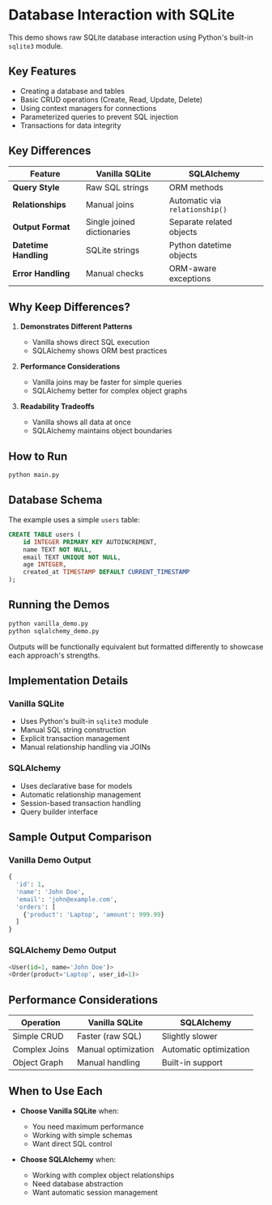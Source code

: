 # Database Interaction with SQLite

This demo shows raw SQLite database interaction using Python's built-in `sqlite3` module.

## Key Features

- Creating a database and tables
- Basic CRUD operations (Create, Read, Update, Delete)
- Using context managers for connections
- Parameterized queries to prevent SQL injection
- Transactions for data integrity

## Key Differences

| Feature               | Vanilla SQLite             | SQLAlchemy                     |
| --------------------- | -------------------------- | ------------------------------ |
| **Query Style**       | Raw SQL strings            | ORM methods                    |
| **Relationships**     | Manual joins               | Automatic via `relationship()` |
| **Output Format**     | Single joined dictionaries | Separate related objects       |
| **Datetime Handling** | SQLite strings             | Python datetime objects        |
| **Error Handling**    | Manual checks              | ORM-aware exceptions           |

## Why Keep Differences?

1. **Demonstrates Different Patterns**

   - Vanilla shows direct SQL execution
   - SQLAlchemy shows ORM best practices

2. **Performance Considerations**

   - Vanilla joins may be faster for simple queries
   - SQLAlchemy better for complex object graphs

3. **Readability Tradeoffs**
   - Vanilla shows all data at once
   - SQLAlchemy maintains object boundaries

## How to Run

```bash
python main.py
```

## Database Schema

The example uses a simple `users` table:

```sql
CREATE TABLE users (
    id INTEGER PRIMARY KEY AUTOINCREMENT,
    name TEXT NOT NULL,
    email TEXT UNIQUE NOT NULL,
    age INTEGER,
    created_at TIMESTAMP DEFAULT CURRENT_TIMESTAMP
);
```

## Running the Demos

```bash
python vanilla_demo.py
python sqlalchemy_demo.py
```

Outputs will be functionally equivalent but formatted differently to showcase each approach's strengths.

## Implementation Details

### Vanilla SQLite

- Uses Python's built-in `sqlite3` module
- Manual SQL string construction
- Explicit transaction management
- Manual relationship handling via JOINs

### SQLAlchemy

- Uses declarative base for models
- Automatic relationship management
- Session-based transaction handling
- Query builder interface

## Sample Output Comparison

### Vanilla Demo Output

```python
{
  'id': 1,
  'name': 'John Doe',
  'email': 'john@example.com',
  'orders': [
    {'product': 'Laptop', 'amount': 999.99}
  ]
}
```

### SQLAlchemy Demo Output

```python
<User(id=1, name='John Doe')>
<Order(product='Laptop', user_id=1)>
```

## Performance Considerations

| Operation     | Vanilla SQLite      | SQLAlchemy             |
| ------------- | ------------------- | ---------------------- |
| Simple CRUD   | Faster (raw SQL)    | Slightly slower        |
| Complex Joins | Manual optimization | Automatic optimization |
| Object Graph  | Manual handling     | Built-in support       |

## When to Use Each

- **Choose Vanilla SQLite** when:

  - You need maximum performance
  - Working with simple schemas
  - Want direct SQL control

- **Choose SQLAlchemy** when:
  - Working with complex object relationships
  - Need database abstraction
  - Want automatic session management
